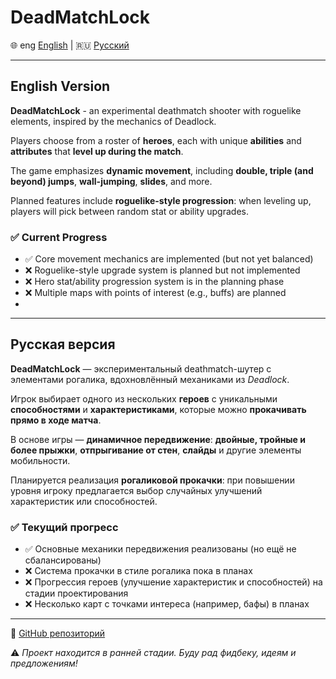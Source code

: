 # DeadMatchLock

🌐 eng [English](#english-version) | 🇷🇺 [Русский](#русская-версия)

---

## English Version

**DeadMatchLock** - an experimental deathmatch shooter with roguelike elements, inspired by the mechanics of Deadlock.

Players choose from a roster of **heroes**, each with unique **abilities** and **attributes** that **level up during the match**.

The game emphasizes **dynamic movement**, including **double, triple (and beyond) jumps**, **wall-jumping**, **slides**, and more.

Planned features include **roguelike-style progression**: when leveling up, players will pick between random stat or ability upgrades.

### ✅ Current Progress

- ✅ Core movement mechanics are implemented (but not yet balanced)
- ❌ Roguelike-style upgrade system is planned but not implemented
- ❌ Hero stat/ability progression system is in the planning phase
- ❌ Multiple maps with points of interest (e.g., buffs) are planned
- 
---

## Русская версия

**DeadMatchLock** — экспериментальный deathmatch-шутер с элементами рогалика, вдохновлённый механиками из *Deadlock*.

Игрок выбирает одного из нескольких **героев** с уникальными **способностями** и **характеристиками**, которые можно **прокачивать прямо в ходе матча**.

В основе игры — **динамичное передвижение**: **двойные, тройные и более прыжки**, **отпрыгивание от стен**, **слайды** и другие элементы мобильности.

Планируется реализация **рогаликовой прокачки**: при повышении уровня игроку предлагается выбор случайных улучшений характеристик или способностей.

### ✅ Текущий прогресс

- ✅ Основные механики передвижения реализованы (но ещё не сбалансированы)
- ❌ Система прокачки в стиле рогалика пока в планах
- ❌ Прогрессия героев (улучшение характеристик и способностей) на стадии проектирования
- ❌ Несколько карт с точками интереса (например, бафы) в планах
---

🔗 [GitHub репозиторий](https://github.com/CrazyMelya/DeadMatchLock)

⚠️ *Проект находится в ранней стадии. Буду рад фидбеку, идеям и предложениям!*
